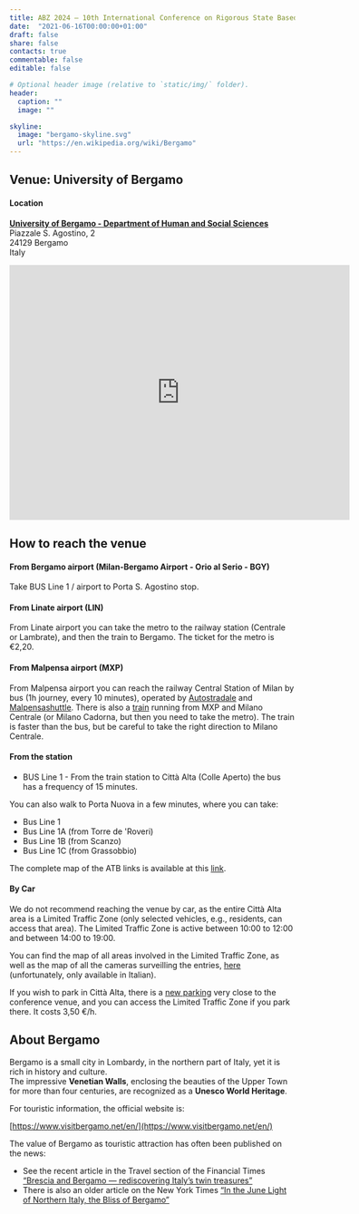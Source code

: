 ```yaml
---
title: ABZ 2024 – 10th International Conference on Rigorous State Based Methods
date:  "2021-06-16T00:00:00+01:00"
draft: false
share: false
contacts: true
commentable: false
editable: false

# Optional header image (relative to `static/img/` folder).
header:
  caption: ""
  image: ""

skyline: 
  image: "bergamo-skyline.svg"
  url: "https://en.wikipedia.org/wiki/Bergamo"
---
```


## Venue: University of Bergamo

#### Location
[**University of Bergamo - Department of Human and Social Sciences**](https://en.unibg.it/services-facilities/facilities/campuses/santagostino) <br>
Piazzale S. Agostino, 2 <br>
24129 Bergamo <br>
Italy <br>

<iframe src="https://www.google.com/maps/embed?pb=!1m14!1m8!1m3!1d44580.57918470652!2d9.672382!3d45.705295!3m2!1i1024!2i768!4f13.1!3m3!1m2!1s0x4781513d0fa828bb%3A0xd1867fa937e65199!2sSala%20Conferenze%2C%20San&#39;t%20Agostino!5e0!3m2!1sit!2sus!4v1688026989070!5m2!1sit!2sus" width="600" height="450" style="border:0;" allowfullscreen="" loading="lazy" referrerpolicy="no-referrer-when-downgrade"></iframe>

## How to reach the venue

#### From Bergamo airport (Milan-Bergamo Airport - Orio al Serio - BGY)
Take BUS Line 1 / airport to Porta S. Agostino stop.

#### From Linate airport (LIN)
From Linate airport you can take the metro to the railway station (Centrale or Lambrate), and then the train to Bergamo. The ticket for the metro is €2,20. 

#### From Malpensa airport (MXP)
From Malpensa airport you can reach the railway Central Station of Milan by bus (1h journey, every 10 minutes), operated by [Autostradale](www.autostradale.it/?lang=en-GB) and [Malpensashuttle](www.malpensashuttle.com/en/index.html). There is also a [train](www.malpensaexpress.it/en/) running from MXP and Milano Centrale (or Milano Cadorna, but then you need to take the metro). The train is faster than the bus, but be careful to take the right direction to Milano Centrale.

#### From the station
- BUS Line 1 - From the train station to Città Alta (Colle Aperto) the bus has a frequency of 15 minutes.

You can also walk to Porta Nuova in a few minutes, where you can take:<br>
- Bus Line 1
- Bus Line 1A (from Torre de 'Roveri)
- Bus Line 1B (from Scanzo)
- Bus Line 1C (from Grassobbio)

The complete map of the ATB links is available at this [link](https://www.atb.bergamo.it/user/download.aspx?FILE=OBJ00181.PDF&TIPO=FLE&NOME=mappa-della-rete.PDF).

#### By Car

We do not recommend reaching the venue by car, as the entire Città Alta area is a Limited Traffic Zone (only selected vehicles, e.g., residents, can access that area). The Limited Traffic Zone is active between 10:00 to 12:00 and between 14:00 to 19:00.

You can find the map of all areas involved in the Limited Traffic Zone, as well as the map of all the cameras surveilling the entries, [here](https://territorio.comune.bergamo.it/gfmaplet/?map=ZoneTL&highlightFeatures=ZTL|4|ID_ZONA=1%20) (unfortunately, only available in Italian).

If you wish to park in Città Alta, there is a [new parking](https://maps.app.goo.gl/ce2DAMZfRvy3WQzD7) very close to the conference venue, and you can access the Limited Traffic Zone if you park there. It costs 3,50 €/h.

## About Bergamo

Bergamo is a small city in Lombardy, in the northern part of Italy, yet it is rich in history and culture. <br>
The impressive **Venetian Walls**, enclosing the beauties of the Upper Town for more than four centuries, are recognized as a **Unesco World Heritage**. 

For touristic information, the official website is: <br>

[https://www.visitbergamo.net/en/](https://www.visitbergamo.net/en/)

The value of Bergamo as touristic attraction has often been published on the news:
- See the recent article in the Travel section of the Financial Times [“Brescia and Bergamo — rediscovering Italy’s twin treasures”](https://www.ft.com/content/02497aca-c22d-431e-918f-011b91406ef1)
- There is also an older article on the New York Times [“In the June Light of Northern Italy, the Bliss of Bergamo”](https://www.nytimes.com/2016/06/26/travel/bergamo-northern-italy-jane-smiley.html)
